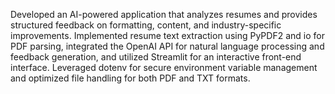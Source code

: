 Developed an AI-powered application that analyzes resumes and provides structured feedback on formatting, content, and industry-specific improvements. Implemented resume text extraction using PyPDF2 and io for PDF parsing, integrated the OpenAI API for natural language processing and feedback generation, and utilized Streamlit for an interactive front-end interface. Leveraged dotenv for secure environment variable management and optimized file handling for both PDF and TXT formats.
